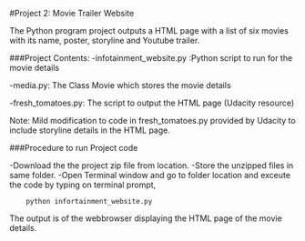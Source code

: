 #Project 2: Movie Trailer Website

The Python program project outputs a HTML page with a list of six movies with its name, poster, storyline and Youtube trailer.

###Project Contents:
-infotainment_website.py :Python script to run for the movie details

-media.py: The Class Movie which stores the movie details

-fresh_tomatoes.py: The script to output the HTML page (Udacity resource)

Note: Mild modification to code in fresh_tomatoes.py provided by Udacity to include storyline details in the HTML page.

###Procedure to run Project code

-Download the the project zip file from location.
-Store the unzipped files in same folder.
-Open Terminal window and go to folder location and exceute the code by typing on terminal prompt,

		python infortainment_website.py
The output is of the webbrowser displaying the HTML page of the movie details. 		
	

